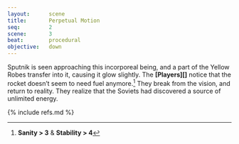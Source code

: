 ```yaml
---
layout:      scene
title:       Perpetual Motion
seq:         2
scene:       3
beat:        procedural
objective:   down
---
```


Sputnik is seen approaching this incorporeal being,
and a part of the Yellow Robes transfer into it, causing it glow slightly.
The **[Players][]** notice that the rocket doesn’t seem to need fuel anymore.[^0]
They break from the vision, and return to reality.
They realize that the Soviets had discovered a source of unlimited energy.


[^0]: **Sanity > 3** & **Stability > 4**

{% include refs.md %}
